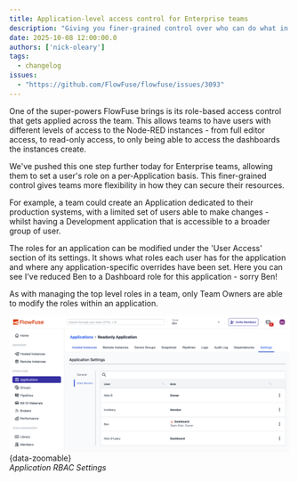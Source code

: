```yaml
---
title: Application-level access control for Enterprise teams
description: "Giving you finer-grained control over who can do what in your team"
date: 2025-10-08 12:00:00.0  
authors: ['nick-oleary']
tags:
  - changelog
issues:
  - "https://github.com/FlowFuse/flowfuse/issues/3093"
---
```



One of the super-powers FlowFuse brings is its role-based access control that gets applied across the team. This allows teams to have users with different levels of access to the Node-RED instances - from full editor access, to read-only access, to only being able to access the dashboards the instances create.

We've pushed this one step further today for Enterprise teams, allowing them to set a user's role on a per-Application basis. This finer-grained control gives teams more flexibility in how they can secure their resources.

For example, a team could create an Application dedicated to their production systems, with a limited set of users able to make changes - whilst having a Development application that is accessible to a broader group of user.

The roles for an application can be modified under the 'User Access' section of its settings. It shows what roles each user has for the application and where any application-specific overrides have been set. Here you can see I've reduced Ben to a Dashboard role for this application - sorry Ben!

As with managing the top level roles in a team, only Team Owners are able to modify the roles within an application.

![Application RBAC Settings](./images/application-rbac.png){data-zoomable}  
_Application RBAC Settings_

